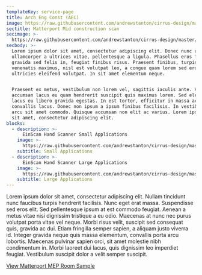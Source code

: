 ```yaml
---
templateKey: service-page
title: Arch Eng Const (AEC)
image: https://raw.githubusercontent.com/andrewstanton/cirrus-design/master/src/img/content/aec/aec-2.jpg
sectitle: Matterport Mid construction scan
secimage: >-
  https://raw.githubusercontent.com/andrewstanton/cirrus-design/master/src/img/content/aec/aec-1.jpg
secbody: >-
  Lorem ipsum dolor sit amet, consectetur adipiscing elit. Donec nunc urna,
  ullamcorper a ultrices vitae, pellentesque a ligula. Phasellus eros felis,
  gravida sed felis in, feugiat finibus risus. Praesent finibus, turpis vitae
  venenatis maximus, nisl est volutpat leo, a congue quam lorem sed eros. In
  ultricies eleifend volutpat. In sit amet elementum neque. 


  Praesent ex metus, vestibulum non lorem vel, sagittis iaculis ante. Vestibulum
  accumsan lacus eu quam hendrerit suscipit quis maximus lorem. Sed eleifend
  lacus eu libero gravida egestas. In est tortor, efficitur in massa ac, varius
  convallis lacus. Donec non ipsum a ipsum finibus facilisis. In vestibulum vel
  arcu sit amet commodo. Quisque accumsan non elit ac varius. Lorem ipsum dolor
  sit amet, consectetur adipiscing elit.
blocks:
  - description: >-
      EinScan Hand Scanner Small Applications
    image: >-
      https://raw.githubusercontent.com/andrewstanton/cirrus-design/master/src/img/content/aec/aec-3.jpg
    subtitle: Small Applications
  - description: >-
      EinScan Hand Scanner Large Applications
    image: >-
      https://raw.githubusercontent.com/andrewstanton/cirrus-design/master/src/img/content/aec/aec-4.jpg
    subtitle: Large Applications
---
```


Lorem ipsum dolor sit amet, consectetur adipiscing elit. Nullam tincidunt nunc faucibus turpis hendrerit facilisis. Nunc eget erat massa. Suspendisse sed eros elit. Sed pellentesque ipsum at est commodo feugiat. Aenean a metus vitae nisi dignissim tristique a eu odio. Maecenas at nunc nec purus volutpat porta vitae vel neque. Morbi risus velit, suscipit sed consequat quis, gravida ac dui. Etiam fringilla semper sapien, a aliquam justo viverra id. Integer gravida neque quis massa elementum, convallis porta arcu lobortis. Maecenas pulvinar sapien orci, sit amet molestie nibh condimentum in. Morbi laoreet dui lacus, quis dignissim leo imperdiet feugiat. Vestibulum suscipit dolor a velit semper suscipit.

[View Matterport MEP Room Sample](https://my.matterport.com/show/?m=urwL1Q2NQCe)
